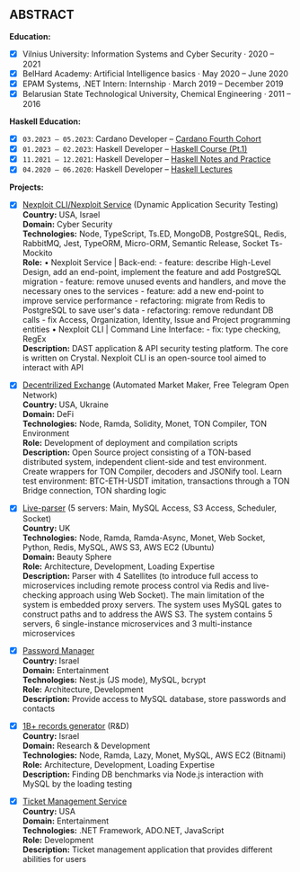 ## ABSTRACT

 **Education:**

 - [x] Vilnius University: Information Systems and Cyber Security · 2020 – 2021
 - [x] BelHard Academy: Artificial Intelligence basics · May 2020 – June 2020
 - [x] EPAM Systems, .NET Intern: Internship · March 2019 – December 2019
 - [x] Belarusian State Technological University, Chemical Engineering · 2011 – 2016

 **Haskell Education:**
 - [x] ```03.2023 – 05.2023```: Cardano Developer – [Cardano Fourth Cohort](https://github.com/lenchevskii/plutus-pioneer-program/tree/fourth-iteration)
 - [x] ```01.2023 – 02.2023```: Haskell Developer – [Haskell Course (Pt.1)](https://stepik.org/course/75/syllabus)
 - [x] ```11.2021 – 12.2021```: Haskell Developer – [Haskell Notes and Practice](https://github.com/lenchevskii/haskell-lectures)
 - [x] ```04.2020 – 06.2020```: Haskell Developer – [Haskell Lectures ](https://github.com/lenchevskii/RWTH-lectures)

**Projects:**

- [x] [Nexploit CLI/Nexploit Service](https://brightsec.com/) (Dynamic Application Security Testing)<br />
      **Country:** USA, Israel<br />
      **Domain:** Cyber Security<br />
      **Technologies:** Node, TypeScript, Ts.ED, MongoDB, PostgreSQL, Redis, RabbitMQ, Jest, TypeORM, Micro-ORM, Semantic Release, Socket Ts-Mockito<br />
      **Role:** 
      • Nexploit Service | Back-end: 
      - feature: describe High-Level Design, add an end-point, implement the feature and add PostgreSQL migration
      - feature: remove unused events and handlers, and move the necessary ones to the services
      - feature: add a new end-point to improve service performance
      - refactoring: migrate from Redis to PostgreSQL to save user's data
      - refactoring: remove redundant DB calls
      - fix Access, Organization, Identity, Issue and Project programming entities
      • Nexploit CLI | Command Line Interface:
      - fix: type checking, RegEx<br />
      **Description:** DAST application & API security testing platform. The core is written on Crystal. Nexploit CLI is an open-source tool aimed to interact with API

- [x] [Decentrilized Exchange](https://github.com/lenchevskii/dex-clean) (Automated Market Maker, Free Telegram Open Network)<br />
      **Country:** USA, Ukraine<br />
      **Domain:** DeFi<br />
      **Technologies:** Node, Ramda, Solidity, Monet, TON Compiler, TON Environment<br />
      **Role:** Development of deployment and compilation scripts<br />
      **Description:** Open Source project consisting of a TON-based distributed system, independent client-side and test environment. Create wrappers for TON Compiler, decoders and JSONify tool. Learn test environment: BTC-ETH-USDT imitation, transactions through a TON Bridge connection, TON sharding logic

- [x] [Live-parser](https://github.com/lenchevskii/massive-parser) (5 servers: Main, MySQL Access, S3 Access, Scheduler, Socket)<br />
      **Country:** UK<br />
      **Technologies:** Node, Ramda, Ramda-Async, Monet, Web Socket, Python, Redis, MySQL, AWS S3, AWS EC2 (Ubuntu)<br />
      **Domain:** Beauty Sphere<br />
      **Role:** Architecture, Development, Loading Expertise<br />
      **Description:** Parser with 4 Satellites (to introduce full access to microservices including remote process control via Redis and live-checking approach using Web Socket). The main limitation of the system is embedded proxy servers. The system uses MySQL gates to construct paths and to address the AWS S3. The system contains 5 servers, 6 single-instance microservices and 3 multi-instance microservices

- [x] [Password Manager](https://github.com/lenchevskii/yumi-api)<br />
      **Country:** Israel<br />
      **Domain:** Entertainment<br />
      **Technologies:** Nest.js (JS mode), MySQL, bcrypt<br />
      **Role:** Architecture, Development<br />
      **Description:** Provide access to MySQL database, store passwords and contacts

- [x] [1B+ records generator](https://github.com/lenchevskii/generator) (R&D)<br /> 
      **Country:** Israel<br />
      **Domain:** Research & Development<br />
      **Technologies:** Node, Ramda, Lazy, Monet, MySQL, AWS EC2 (Bitnami)<br />
      **Role:** Architecture, Development, Loading Expertise<br />
      **Description:** Finding DB benchmarks via Node.js interaction with MySQL by the loading testing


- [x] [Ticket Management Service](https://github.com/lenchevskii/ticket-management-service) <br /> 
      **Country:** USA<br />
      **Domain:** Entertainment<br />
      **Technologies:** .NET Framework, ADO.NET, JavaScript<br />
      **Role:** Development<br />
      **Description:** Ticket management application that provides different abilities for users
